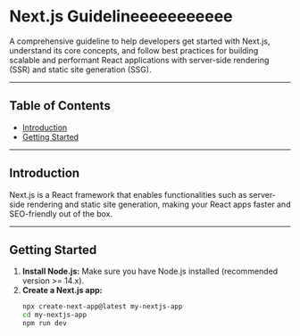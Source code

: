 # Next.js  Guidelineeeeeeeeeee

A comprehensive guideline to help developers get started with Next.js, understand its core concepts, and follow best practices for building scalable and performant React applications with server-side rendering (SSR) and static site generation (SSG).

---

## Table of Contents

- [Introduction](#introduction)  
- [Getting Started](#getting-started)  
 

---

## Introduction

Next.js is a React framework that enables functionalities such as server-side rendering and static site generation, making your React apps faster and SEO-friendly out of the box.

---

## Getting Started

1. **Install Node.js:** Make sure you have Node.js installed (recommended version >= 14.x).  
2. **Create a Next.js app:**  
   ```bash
   npx create-next-app@latest my-nextjs-app
   cd my-nextjs-app
   npm run dev
